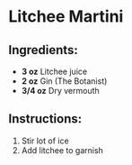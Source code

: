 # Litchee Martini

## Ingredients:
- **3 oz** Litchee juice
- **2 oz** Gin (The Botanist)
- **3/4 oz** Dry vermouth

## Instructions:
1. Stir lot of ice
2. Add litchee to garnish